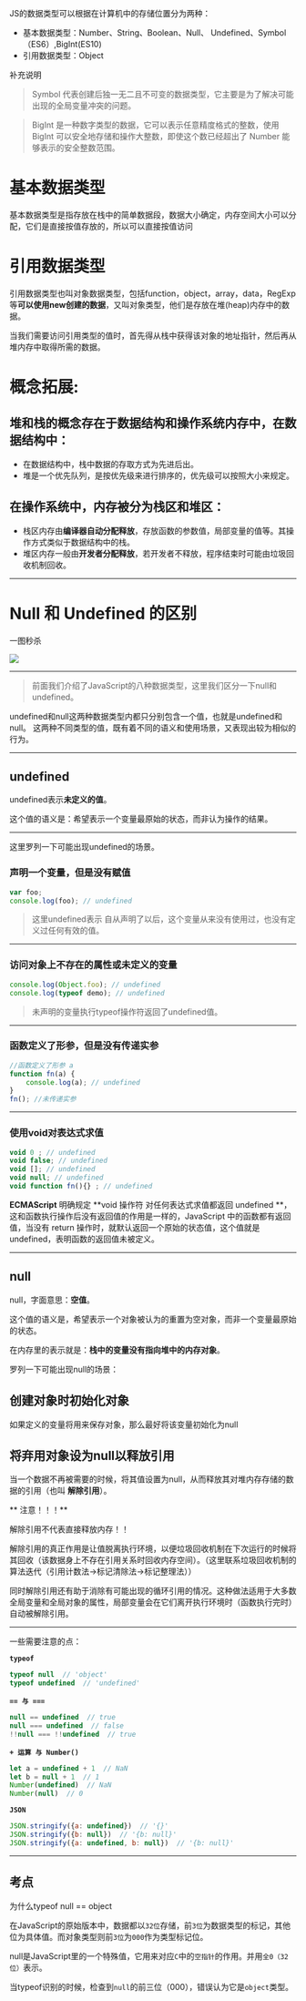 JS的数据类型可以根据在计算机中的存储位置分为两种：

- 基本数据类型：Number、String、Boolean、Null、 Undefined、Symbol（ES6）,BigInt(ES10)
- 引用数据类型：Object



补充说明

> Symbol 代表创建后独一无二且不可变的数据类型，它主要是为了解决可能出现的全局变量冲突的问题。

> BigInt 是一种数字类型的数据，它可以表示任意精度格式的整数，使用 BigInt 可以安全地存储和操作大整数，即使这个数已经超出了 Number 能够表示的安全整数范围。




# 基本数据类型

基本数据类型是指存放在栈中的简单数据段，数据大小确定，内存空间大小可以分配，它们是直接按值存放的，所以可以直接按值访问

# 引用数据类型

引用数据类型也叫对象数据类型，包括function，object，array，data，RegExp等**可以使用new创建的数据**，又叫对象类型，他们是存放在堆(heap)内存中的数据。

当我们需要访问引用类型的值时，首先得从栈中获得该对象的地址指针，然后再从堆内存中取得所需的数据。






# 概念拓展:

## 堆和栈的概念存在于数据结构和操作系统内存中，在数据结构中：

- 在数据结构中，栈中数据的存取方式为先进后出。
- 堆是一个优先队列，是按优先级来进行排序的，优先级可以按照大小来规定。

## 在操作系统中，内存被分为栈区和堆区：

- 栈区内存由**编译器自动分配释放**，存放函数的参数值，局部变量的值等。其操作方式类似于数据结构中的栈。
- 堆区内存一般由**开发者分配释放**，若开发者不释放，程序结束时可能由垃圾回收机制回收。



---
# Null 和 Undefined 的区别
一图秒杀

![](https://secure2.wostatic.cn/static/ms6T45S4XUSR1tyrv8azKG/image.png?auth_key=1742899825-dkWQybX6WgGsxAumMgFRtC-0-14b70107e8181545e29dffbfb8261f78)

---



> 前面我们介绍了JavaScript的八种数据类型，这里我们区分一下null和undefined。



undefined和null这两种数据类型内都只分别包含一个值，也就是undefined和null。
这两种不同类型的值，既有着不同的语义和使用场景，又表现出较为相似的行为。





---



## undefined

undefined表示**未定义的值**。

这个值的语义是：希望表示一个变量最原始的状态，而非认为操作的结果。



---

这里罗列一下可能出现undefined的场景。

### 声明一个变量，但是没有赋值

```JavaScript
var foo;
console.log(foo); // undefined

```

> 这里undefined表示   自从声明了以后，这个变量从来没有使用过，也没有定义过任何有效的值。



---

### 访问对象上不存在的属性或未定义的变量

```JavaScript
console.log(Object.foo); // undefined
console.log(typeof demo); // undefined

```



> 未声明的变量执行typeof操作符返回了undefined值。



---

### 函数定义了形参，但是没有传递实参

```JavaScript
//函数定义了形参 a
function fn(a) {
    console.log(a); // undefined
}
fn(); //未传递实参

```





---

### 使用void对表达式求值

```JavaScript
void 0 ; // undefined
void false; // undefined
void []; // undefined
void null; // undefined
void function fn(){} ; // undefined

```

**ECMAScript** 明确规定 **void 操作符 对任何表达式求值都返回 undefined **，这和函数执行操作后没有返回值的作用是一样的，JavaScript 中的函数都有返回值，当没有 return 操作时，就默认返回一个原始的状态值，这个值就是 undefined，表明函数的返回值未被定义。





---

## null

null，字面意思：**空值**。

这个值的语义是，希望表示一个对象被认为的重置为空对象，而非一个变量最原始的状态。

在内存里的表示就是：**栈中的变量没有指向堆中的内存对象**。





罗列一下可能出现null的场景：

## 创建对象时初始化对象

如果定义的变量将用来保存对象，那么最好将该变量初始化为null

## 将弃用对象设为null以释放引用

当一个数据不再被需要的时候，将其值设置为null，从而释放其对堆内存存储的数据的引用（也叫 **解除引用**）。



** 注意！！！**

解除引用不代表直接释放内存！！

解除引用的真正作用是让值脱离执行环境，以便垃圾回收机制在下次运行的时候将其回收（该数据身上不存在引用关系时回收内存空间）。（这里联系垃圾回收机制的算法迭代（引用计数法→标记清除法→标记整理法））

同时解除引用还有助于消除有可能出现的循环引用的情况。这种做法适用于大多数全局变量和全局对象的属性，局部变量会在它们离开执行环境时（函数执行完时）自动被解除引用。







---

一些需要注意的点：

**`typeof`**

```JavaScript
typeof null  // 'object'
typeof undefined  // 'undefined'

```

**`== 与 ===`**

```JavaScript
null == undefined  // true
null === undefined  // false
!!null === !!undefined  // true

```



**`+ 运算 与 Number()`**

```JavaScript
let a = undefined + 1  // NaN
let b = null + 1  // 1
Number(undefined)  // NaN
Number(null)  // 0

```



**`JSON`**

```JavaScript
JSON.stringify({a: undefined})  // '{}'
JSON.stringify({b: null})  // '{b: null}'
JSON.stringify({a: undefined, b: null})  // '{b: null}'

```







---

## 考点
为什么typeof null == object

在JavaScript的原始版本中，数据都以`32位`存储，前`3位`为数据类型的标记，其他位为具体值。而对象类型则前`3位`为`000`作为类型标记位。

null是JavaScript里的一个特殊值，它用来对应`C`中的`空指针`的作用。并用`全0（32位）`表示。

当typeof识别的时候，检查到`null`的前三位（000），错误认为它是`object`类型。

